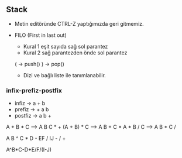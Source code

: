 ## Stack
- Metin editöründe CTRL-Z yaptığımızda geri gitmemiz.
- FILO (First in last out)
	- Kural 1 eşit sayıda sağ sol parantez
	- Kural 2 sağ parantezden önde sol parantez

	( -> push()
	) -> pop()

	- Dizi ve bağlı liste ile tanımlanabilir.

### infix-prefiz-postfix
- infiz 	-> a + b
- prefiz 	-> + a b 
- postfiz 	-> a b +

A + B * C 	--> A B C * +
(A + B) * C --> A B + C *
A * B / C 	--> A B * C /

A B ^ C * D - EF / IJ - / + 

A^B*C-D+E/F/(I-J)

